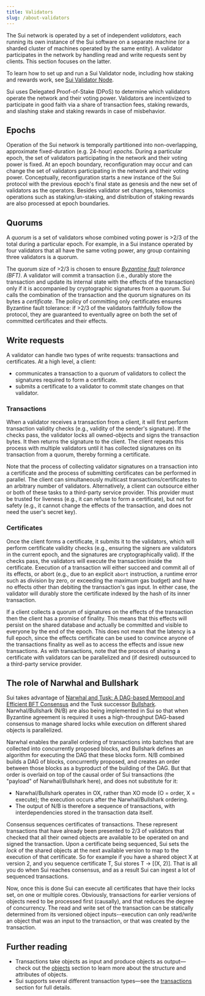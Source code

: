 ```yaml
---
title: Validators
slug: /about-validators
---
```


The Sui network is operated by a set of independent _validators_, each running its own instance of the Sui software on a separate machine (or a sharded cluster of machines operated by the same entity). A validator participates in the network by handling read and write requests sent by clients. This section focuses on the latter.

To learn how to set up and run a Sui Validator node, including how staking and rewards work, see [Sui Validator Node](../../contribute/nodes/validator.md).

Sui uses Delegated Proof-of-Stake (DPoS) to determine which validators operate the network and their voting power. Validators are incentivized to participate in good faith via a share of transaction fees, staking rewards, and slashing stake and staking rewards in case of misbehavior.

## Epochs

Operation of the Sui network is temporally partitioned into non-overlapping, approximate fixed-duration (e.g. 24-hour) _epochs_. During a particular epoch, the set of validators participating in the network and their voting power is fixed. At an epoch boundary, reconfiguration may occur and can change the set of validators participating in the network and their voting power. Conceptually, reconfiguration starts a new instance of the Sui protocol with the previous epoch's final state as genesis and the new set of validators as the operators. Besides validator set changes, tokenomics operations such as staking/un-staking, and distribution of staking rewards are also processed at epoch boundaries.

## Quorums

A _quorum_ is a set of validators whose combined voting power is >2/3 of the total during a particular epoch. For example, in a Sui instance operated by four validators that all have the same voting power, any group containing three validators is a quorum.

The quorum size of >2/3 is chosen to ensure _[Byzantine fault](https://en.wikipedia.org/wiki/Byzantine_fault) tolerance (BFT)_. A validator will commit a transaction (i.e., durably store the transaction and update its internal state with the effects of the transaction) only if it is accompanied by cryptographic signatures from a quorum. Sui calls the combination of the transaction and the quorum signatures on its bytes a _certificate_. The policy of committing only certificates ensures Byzantine fault tolerance: if >2/3 of the validators faithfully follow the protocol, they are guaranteed to eventually agree on both the set of committed certificates and their effects.

## Write requests

A validator can handle two types of write requests: transactions and certificates. At a high level, a client:

- communicates a transaction to a quorum of validators to collect the signatures required to form a certificate.
- submits a certificate to a validator to commit state changes on that validator.

### Transactions

When a validator receives a transaction from a client, it will first perform transaction validity checks (e.g., validity of the sender's signature). If the checks pass, the validator locks all owned-objects and signs the transaction bytes. It then returns the signature to the client. The client repeats this process with multiple validators until it has collected signatures on its transaction from a quorum, thereby forming a certificate.

Note that the process of collecting validator signatures on a transaction into a certificate and the process of submitting certificates can be performed in parallel. The client can simultaneously multicast transactions/certificates to an arbitrary number of validators. Alternatively, a client can outsource either or both of these tasks to a third-party service provider. This provider must be trusted for liveness (e.g., it can refuse to form a certificate), but not for safety (e.g., it cannot change the effects of the transaction, and does not need the user's secret key).

### Certificates

Once the client forms a certificate, it submits it to the validators, which will perform certificate validity checks (e.g., ensuring the signers are validators in the current epoch, and the signatures are cryptographically valid). If the checks pass, the validators will execute the transaction inside the certificate. Execution of a transaction will either succeed and commit all of its effects, or abort (e.g., due to an explicit `abort` instruction, a runtime error such as division by zero, or exceeding the maximum gas budget) and have no effects other than debiting the transaction's gas input. In either case, the validator will durably store the certificate indexed by the hash of its inner transaction.

If a client collects a quorum of signatures on the effects of the transaction then the client has a promise of finality. This means that this effects will persist on the shared database and actually be committed and visible to everyone by the end of the epoch. This does not mean that the latency is a full epoch, since the effects certificate can be used to convince anyone of the transactions finality as well as to access the effects and issue new transactions. As with transactions, note that the process of sharing a certificate with validators can be parallelized and (if desired) outsourced to a third-party service provider.

## The role of Narwhal and Bullshark

Sui takes advantage of [Narwhal and Tusk: A DAG-based Mempool and Efficient BFT Consensus](../core-concepts/consensus-engine.md) and the Tusk successor [Bullshark](https://arxiv.org/abs/2201.05677). Narwhal/Bullshark (N/B) are also being implemented in Sui so that when Byzantine agreement is required it uses a high-throughput DAG-based consensus to manage shared locks while execution on different shared objects is parallelized.

Narwhal enables the parallel ordering of transactions into batches that are collected into concurrently proposed blocks, and Bullshark defines an algorithm for executing the DAG that these blocks form. N/B combined builds a DAG of blocks, concurrently proposed, and creates an order between those blocks as a byproduct of the building of the DAG. But that order is overlaid on top of the causal order of Sui transactions (the "payload" of Narwhal/Bullshark here), and does not substitute for it:

- Narwhal/Bullshark operates in OX, rather than XO mode (O = order, X = execute); the execution occurs after the Narwhal/Bullshark ordering.
- The output of N/B is therefore a sequence of transactions, with interdependencies stored in the transaction data itself.

Consensus sequences certificates of transactions. These represent transactions that have already been presented to 2/3 of validators that checked that all their owned objects are available to be operated on and signed the transaction. Upon a certificate being sequenced, Sui sets the _lock_ of the shared objects at the next available version to map to the execution of that certificate. So for example if you have a shared object X at version 2, and you sequence certificate T, Sui stores T -> [(X, 2)]. That is all you do when Sui reaches consensus, and as a result Sui can ingest a lot of sequenced transactions.

Now, once this is done Sui can execute all certificates that have their locks set, on one or multiple cores. Obviously, transactions for earlier versions of objects need to be processed first (causally), and that reduces the degree of concurrency. The read and write set of the transaction can be statically determined from its versioned object inputs--execution can only read/write an object that was an input to the transaction, or that was created by the transaction.

## Further reading

- Transactions take objects as input and produce objects as output&mdash;check out the [objects](../../learn/core-concepts/objects.md) section to learn more about the structure and attributes of objects.
- Sui supports several different transaction types&mdash;see the [transactions](../../learn/core-concepts/transactions.md) section for full details.
